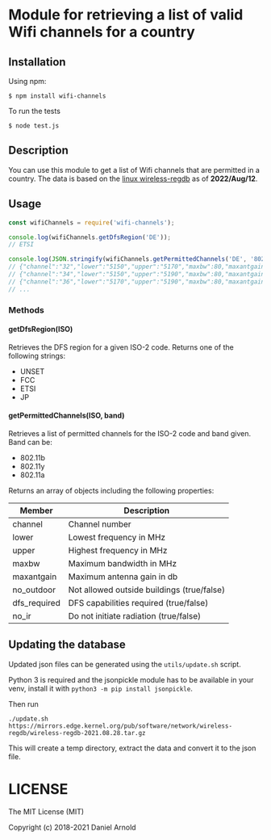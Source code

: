 # Module for retrieving a list of valid Wifi channels for a country

## Installation

Using npm:
    
    $ npm install wifi-channels
    
To run the tests

    $ node test.js
    
## Description
You can use this module to get a list of Wifi channels that are permitted in a country.
The data is based on the [linux wireless-regdb][1] as of **2022/Aug/12**.

## Usage
```js
const wifiChannels = require('wifi-channels');

console.log(wifiChannels.getDfsRegion('DE'));
// ETSI

console.log(JSON.stringify(wifiChannels.getPermittedChannels('DE', '802.11a')))
// {"channel":"32","lower":"5150","upper":"5170","maxbw":80,"maxantgain":0,"no_outdoor":true,"no_ir":false,"dfs_required":false}
// {"channel":"34","lower":"5150","upper":"5190","maxbw":80,"maxantgain":0,"no_outdoor":true,"no_ir":false,"dfs_required":false}
// {"channel":"36","lower":"5170","upper":"5190","maxbw":80,"maxantgain":0,"no_outdoor":true,"no_ir":false,"dfs_required":false}
// ...
```

### Methods
#### getDfsRegion(ISO)
Retrieves the DFS region for a given ISO-2 code. Returns one of the following strings:
- UNSET
- FCC
- ETSI
- JP

#### getPermittedChannels(ISO, band)
Retrieves a list of permitted channels for the ISO-2 code and band given.
Band can be:
- 802.11b
- 802.11y
- 802.11a

Returns an array of objects including the following properties:

| Member     | Description |
| ---------- | ------------|
| channel | Channel number |
| lower | Lowest frequency in MHz |
| upper | Highest frequency in MHz |
| maxbw | Maximum bandwidth in MHz |
| maxantgain | Maximum antenna gain in db |
| no_outdoor | Not allowed outside buildings (true/false) |
| dfs_required | DFS capabilities required (true/false) |
| no_ir | Do not initiate radiation (true/false) | 

## Updating the database
Updated json files can be generated using the `utils/update.sh` script. 

Python 3 is required and the jsonpickle module has to be available in your venv,
install it with `python3 -m pip install jsonpickle`.

Then run 
```
./update.sh https://mirrors.edge.kernel.org/pub/software/network/wireless-regdb/wireless-regdb-2021.08.28.tar.gz 
```

This will create a temp directory, extract the data and convert it to the json file.

# LICENSE

The MIT License (MIT)

Copyright (c) 2018-2021 Daniel Arnold

[1]: https://wireless.wiki.kernel.org/en/developers/regulatory/wireless-regdb 
